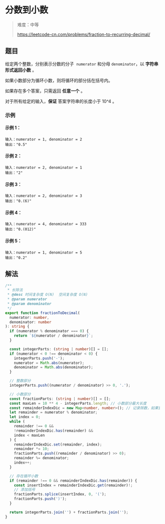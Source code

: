 # 分数到小数

> 难度：中等
>
> https://leetcode-cn.com/problems/fraction-to-recurring-decimal/

## 题目

给定两个整数，分别表示分数的分子  `numerator` 和分母 `denominator`，以 **字符串
形式返回小数** 。

如果小数部分为循环小数，则将循环的部分括在括号内。

如果存在多个答案，只需返回 **任意一个** 。

对于所有给定的输入，**保证** 答案字符串的长度小于 10^4 。

### 示例

#### 示例 1：

```
输入：numerator = 1, denominator = 2
输出："0.5"
```

#### 示例 2：

```
输入：numerator = 2, denominator = 1
输出："2"
```

#### 示例 3：

```
输入：numerator = 2, denominator = 3
输出："0.(6)"
```

#### 示例 4：

```
输入：numerator = 4, denominator = 333
输出："0.(012)"
```

#### 示例 5：

```
输入：numerator = 1, denominator = 5
输出："0.2"
```

## 解法

```typescript
/**
 * 长除法
 * @desc 时间复杂度 O(N)  空间复杂度 O(N)
 * @param numerator
 * @param denominator
 */
export function fractionToDecimal(
  numerator: number,
  denominator: number
): string {
  if (numerator % denominator === 0) {
    return `${numerator / denominator}`;
  }

  const integerParts: (string | number)[] = [];
  if (numerator < 0 !== denominator < 0) {
    integerParts.push('-');
    numerator = Math.abs(numerator);
    denominator = Math.abs(denominator);
  }

  // 整数部分
  integerParts.push((numerator / denominator) >> 0, '.');

  // 小数部分
  const fractionParts: (string | number)[] = [];
  const maxLen = 10 ** 4 - integerParts.length; // 小数部分最大长度
  const remainderIndexDic = new Map<number, number>(); // 记录除数，如果重复则代表为循环小数
  let remainder = numerator % denominator;
  let index = 0;
  while (
    remainder !== 0 &&
    !remainderIndexDic.has(remainder) &&
    index < maxLen
  ) {
    remainderIndexDic.set(remainder, index);
    remainder *= 10;
    fractionParts.push((remainder / denominator) >> 0);
    remainder %= denominator;
    index++;
  }

  // 存在循环小数
  if (remainder !== 0 && remainderIndexDic.has(remainder)) {
    const insertIndex = remainderIndexDic.get(remainder)!;
    // 添加括号
    fractionParts.splice(insertIndex, 0, '(');
    fractionParts.push(')');
  }

  return integerParts.join('') + fractionParts.join('');
}
```
